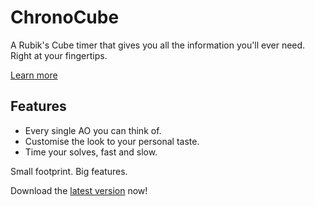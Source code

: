 # ChronoCube

A Rubik's Cube timer that gives you all the information you'll ever need. Right at your fingertips.

[Learn more](https://chronocube.sooraj.dev)

## Features

- Every single AO you can think of.
- Customise the look to your personal taste.
- Time your solves, fast and slow.

Small footprint. Big features.

Download the [latest version](https://github.com/WhenLifeHandsYouLemons/ChronoCube/releases) now!
